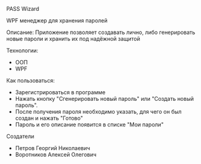 PASS Wizard

WPF менеджер для хранения паролей

Описание:
Приложение позволяет создавать лично, либо генерировать новые пароли и хранить их под надёжной защитой

Технологии:
- ООП
- WPF

Как пользоваться:
- Зарегистрироваться в программе
- Нажать кнопку "Сгенерировать новый пароль" или "Создать новый пароль". 
- После получения пароля необходимо указать, для чего он был создан и нажать "Готово"
- Пароль и его описание появится в списке "Мои пароли"

Создатели
- Петров Георгий Николаевич
- Воротников Алексей Олегович


